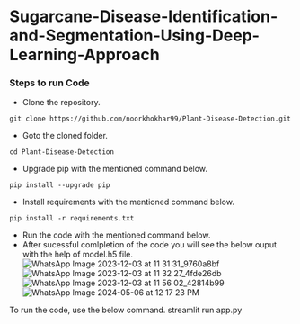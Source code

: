 # Sugarcane-Disease-Identification-and-Segmentation-Using-Deep-Learning-Approach




### Steps to run Code
- Clone the repository.
```
git clone https://github.com/noorkhokhar99/Plant-Disease-Detection.git
```
- Goto the cloned folder.
```
cd Plant-Disease-Detection

```
- Upgrade pip with the mentioned command below.
```
pip install --upgrade pip
```
- Install requirements with the mentioned command below.
```
pip install -r requirements.txt
```
- Run the code with the mentioned command below.
- After sucessful comlpletion of the code you will see the below ouput with the help of model.h5 file.
![WhatsApp Image 2023-12-03 at 11 31 31_9760a8bf](https://github.com/MohammedAnas2002/Database/assets/143061863/30cda9c8-d44d-439f-bb77-8f757e4822c1)
![WhatsApp Image 2023-12-03 at 11 32 27_4fde26db](https://github.com/MohammedAnas2002/Database/assets/143061863/f2e51720-809d-403f-babd-57e25580bf58)
![WhatsApp Image 2023-12-03 at 11 56 02_42814b99](https://github.com/MohammedAnas2002/Database/assets/143061863/e4138b65-157b-46dc-8cc2-afdf7c9a4716)
![WhatsApp Image 2024-05-06 at 12 17 23 PM](https://github.com/MohammedAnas2002/Sugarcane-Project/assets/143061863/938f9380-3472-48df-b103-955209692bfb)



  

To run the code, use the below command.
streamlit run app.py 
 





